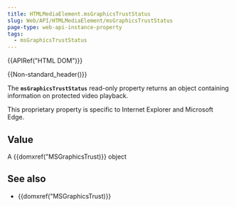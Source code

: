 ```yaml
---
title: HTMLMediaElement.msGraphicsTrustStatus
slug: Web/API/HTMLMediaElement/msGraphicsTrustStatus
page-type: web-api-instance-property
tags:
  - msGraphicsTrustStatus
---
```

{{APIRef("HTML DOM")}}

{{Non-standard_header()}}

The **`msGraphicsTrustStatus`** read-only property
returns an object containing information on protected video playback.

This proprietary property is specific to Internet Explorer and Microsoft Edge.

## Value

A {{domxref("MSGraphicsTrust)}} object

## See also

- {{domxref("MSGraphicsTrust)}}
